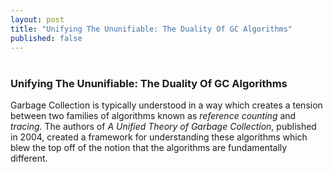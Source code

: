 ```yaml
---
layout: post
title: "Unifying The Ununifiable: The Duality Of GC Algorithms"
published: false
---
```

# 
### Unifying The Ununifiable: The Duality Of GC Algorithms

Garbage Collection is typically understood in a way which creates a tension between two families of algorithms  known as *reference counting* and *tracing.* The authors of *A Unified Theory of Garbage Collection*, published in 2004, created a framework for understanding these algorithms which blew the top off of the notion that the algorithms are fundamentally different.
